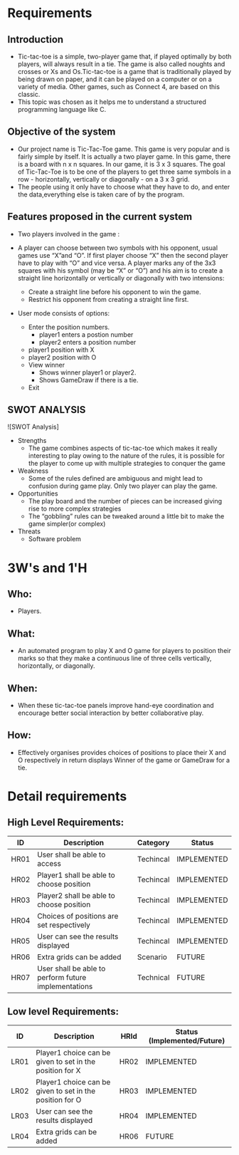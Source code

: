 # Requirements

## Introduction

-   Tic-tac-toe is a simple, two-player game that, if played optimally by both players, will always result in a tie. The game is also called noughts and crosses or Xs and Os.Tic-tac-toe is a game that is traditionally played by being drawn on paper, and it can be played on a computer or on a variety of media. Other games, such as Connect 4, are based on this classic.
-   This topic was chosen as it helps me to understand a structured programming language like C.

## Objective of the system

-   Our project name is Tic-Tac-Toe game. This game is very popular and is fairly simple by itself. It is actually a two player game. In this game, there is a board with n x n squares. In our game, it is 3 x 3 squares. The goal of Tic-Tac-Toe is to be one of the players to get three same symbols in a row - horizontally, vertically or diagonally - on a 3 x 3 grid.
-   The people using it only have to choose what they have to do, and enter the data,everything else is taken care of by the program.

## Features proposed in the current system

-   Two players involved in the game :
-   A player can choose between two symbols with his opponent, usual games use “X”and “O”. If first player choose “X” then the second player  have to play with “O” and vice versa.  A player marks any of the 3x3 squares with his symbol (may be “X” or “O”) and his aim is to create a straight line horizontally or vertically or diagonally with two intensions:

    -   Create a straight line before his opponent to win the game.
    -   Restrict his opponent from creating a straight line first.

-   User mode consists of options:
    -   Enter the position numbers.
        -  player1 enters a postion number
        -  player2 enters a position number
    -    player1 position with X
    -    player2 position with O
    -   View winner 
        -   Shows winner player1 or player2.
        -   Shows GameDraw if there is a tie.
    -   Exit

## SWOT ANALYSIS

![SWOT Analysis]
- Strengths
    -  The game combines aspects of tic-tac-toe which makes it really interesting to play owing to the nature of the rules, it is possible for the player to come up        with multiple strategies to conquer the game
- Weakness
    -  Some of the rules defined are ambiguous and might lead to confusion during game play.
    Only two player can play the game.
- Opportunities
    -  The play board and the number of pieces can be increased giving rise to more complex strategies
    -  The “gobbling” rules can be tweaked around a little bit to make the game simpler(or complex)
- Threats
    -  Software problem

# 3W&#39;s and 1&#39;H

## Who:

-   Players.

## What:

-   An automated program to play X and O game for players to position their marks so that they make a continuous line of three cells vertically, horizontally, or diagonally.

## When:

-   When these tic-tac-toe panels improve hand-eye coordination and encourage better social interaction by better collaborative play.

## How:

-   Effectively organises provides choices of positions to place their X and O respectively in return displays Winner of the game or GameDraw for a tie.

# Detail requirements

## High Level Requirements:

| ID   | Description                                              | Category  | Status      |
| ---- | -------------------------------------------------------- | --------- | ----------- |
| HR01 | User shall be able to access                             | Techincal | IMPLEMENTED |
| HR02 | Player1 shall be able to choose position                 | Techincal | IMPLEMENTED |
| HR03 | Player2 shall be able to choose position                 | Techincal | IMPLEMENTED |
| HR04 | Choices of positions are set respectively                | Techincal | IMPLEMENTED |
| HR05 | User can see the results displayed                       | Techincal | IMPLEMENTED |
| HR06 | Extra grids can be added                                 | Scenario  | FUTURE      |
| HR07 | User shall be able to perform future implementations     | Technical | FUTURE      |

## Low level Requirements:

| ID   | Description                                              | HRId   | Status (Implemented/Future) |
| ---- | -------------------------------------------------------- | ------ | --------------------------- |
| LR01 | Player1 choice can be given to set in the position for X | HR02   | IMPLEMENTED                 |      
| LR02 | Player1 choice can be given to set in the position for O | HR03   | IMPLEMENTED                 |
| LR03 | User can see the results displayed                       | HR04   | IMPLEMENTED                 |
| LR04 | Extra grids can be added                                 | HR06   | FUTURE                      |

